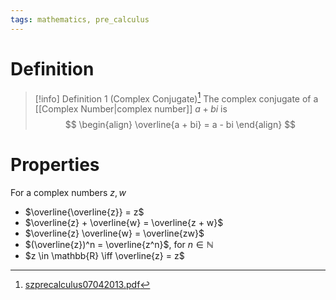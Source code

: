```yaml
---
tags: mathematics, pre_calculus
---
```


# Definition

> [!info] Definition 1 (Complex Conjugate)[^1]
> The complex conjugate of a [[Complex Number|complex number]] $a + bi$ is
> $$
> \begin{align}
> \overline{a + bi} = a - bi
> \end{align}
> $$

# Properties

For a complex numbers $z, w$

- $\overline{\overline{z}} = z$
- $\overline{z} + \overline{w} = \overline{z + w}$
- $\overline{z} \overline{w} = \overline{zw}$
- $(\overline{z})^n = \overline{z^n}$, for $n \in \mathbb{N}$
- $z \in \mathbb{R} \iff \overline{z} = z$

[^1]: [szprecalculus07042013.pdf](zotero://open-pdf/library/items/J3667KH4?page=300)